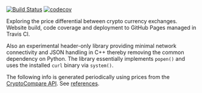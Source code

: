 <!-- If this is readme.md it will be overwritten by the build process -->

[![Build Status](https://travis-ci.org/deanturpin/curly.svg?branch=master)](https://travis-ci.org/deanturpin/curly)
[![codecov](https://codecov.io/gh/deanturpin/curly/branch/master/graph/badge.svg)](https://codecov.io/gh/deanturpin/curly)

Exploring the price differential between crypto currency exchanges. Website
build, code coverage and deployment to GitHub Pages managed in Travis CI.

Also an experimental header-only library providing minimal network connectivity
and JSON handling in C++ thereby removing the common dependency on Python. The
library essentially implements ```popen()``` and uses the installed ```curl```
binary via ```system()```.

The following info is generated periodically using prices from the
[CryptoCompare API](https://min-api.cryptocompare.com/). See
[references](references.md).

